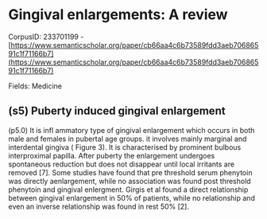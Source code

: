 # Gingival enlargements: A review

CorpusID: 233701199 - [https://www.semanticscholar.org/paper/cb66aa4c6b73589fdd3aeb70686591c1f71166b7](https://www.semanticscholar.org/paper/cb66aa4c6b73589fdd3aeb70686591c1f71166b7)

Fields: Medicine

## (s5) Puberty induced gingival enlargement
(p5.0) It is infl ammatory type of gingival enlargement which occurs in both male and females in pubertal age groups. it involves mainly marginal and interdental gingiva ( Figure   3). It is characterised by prominent bulbous interproximal papilla. After puberty the enlargement undergoes spontaneous reduction but does not disappear until local irritants are removed [7]. Some studies have found that pre threshold serum phenytoin was directly aenlargement, while no association was found post threshold phenytoin and gingival enlergment. Girgis et al found a direct relationship between gingival enlargement in 50% of patients, while no relationship and even an inverse relationship was found in rest 50% [2].
